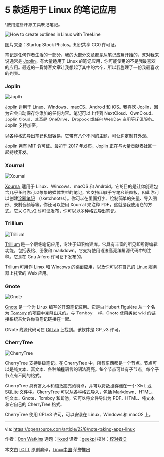 [#]: subject: "5 note-taking apps for Linux"
[#]: via: "https://opensource.com/article/22/8/note-taking-apps-linux"
[#]: author: "Don Watkins https://opensource.com/users/don-watkins"
[#]: collector: "lkxed"
[#]: translator: "geekpi"
[#]: reviewer: " "
[#]: publisher: " "
[#]: url: " "

5 款适用于 Linux 的笔记应用
======
\使用这些开源工具来记笔记。

![How to create outlines in Linux with TreeLine][1]

图片来源：Startup Stock Photos。知识共享 CC0 许可证。

笔记是任何作者生活的一部分。我的大部分文章都是从笔记应用开始的，这对我来说通常是 [Joplin][2]。有大量适用于 Linux 的笔记应用，你可能使用的不是我最喜欢的应用。最近的一篇博客文章让我想起了其中的六个，所以我整理了一份我最喜欢的列表。

### Joplin

![Joplin][3]

[Joplin][4] 适用于 Linux、Windows、macOS、Android 和 iOS。我喜欢 Joplin，因为它会自动保存你添加的任何内容。笔记可以上传到 NextCloud、OwnCloud、Joplin Cloud，甚至是 OneDrive、Dropbox 或任何 WebDav 应用等闭源服务。 Joplin 支持加密。

以各种格式导出笔记也很容易。它带有八个不同的主题，可让你定制其外观。

Joplin 拥有 MIT 许可证。最初于 2017 年发布，Joplin 正在与大量贡献者社区一起持续开发。

### Xournal

![Xournal][5]

[Xournal][6] 适用于 Linux、Windows、macOS 和 Android。它的目的是让你创建包含几乎任何你可以想象的媒体类型的笔记。它支持压敏手写笔和绘图板，因此你可以创建[涂鸦笔记][7] （sketchnotes）。你可以在里面打字、绘制简单的矢量、导入图形、录制音频等等。你还可以使用 Xournal 来注释 PDF，这就是我使用它的方式。它以 GPLv2 许可证发布，你可以以多种格式导出笔记。

### Trillium

![Trillium][8]

[Trillium][9] 是一个层级笔记应用，专注于知识构建库。它具有丰富的所见即所得编辑功能，包括表格、图像和 markdown。它支持使用语法高亮编辑源代码中的注释。它是在 Gnu Affero 许可证下发布的。

Trilium 可用作 Linux 和 Windows 的桌面应用，以及你可以在自己的 Linux 服务器上托管的 Web 应用。

### Gnote

![Gnote][10]

[Gnote][11] 是一个为 Linux 编写的开源笔记应用。它是由 Hubert Figuière 从一个名为 [Tomboy][12] 的项目中克隆出来的。与 Tomboy 一样，Gnote 使用类似 wiki 的链接系统来允许你将笔记链接在一起。

GNote 的源代码可在 [GitLab][13] 上找到。该软件是 GPLv3 许可。

### CherryTree

![CherryTree][14]

CherryTree 支持层级笔记。在 CherryTree 中，所有东西都是一个节点。节点可以是纯文本、富文本、各种编程语言的语法高亮。每个节点可以有子节点，每个子节点有不同的格式。

CherryTree 具有富文本和语法高亮的特点，并可以将数据存储在一个 XML 或 [SQLite][15] 文件中。CherryTree 可以从各种格式导入，包括 Markdown、HTML、纯文本、Gnote、Tomboy 和其他。它可以将文件导出为 PDF、HTML、纯文本和它自己的 CherryTree 格式。

CherryTree 使用 GPLv3 许可，可以安装在 Linux、Windows 和 macOS 上。

--------------------------------------------------------------------------------

via: https://opensource.com/article/22/8/note-taking-apps-linux

作者：[Don Watkins][a]
选题：[lkxed][b]
译者：[geekpi](https://github.com/geekpi)
校对：[校对者ID](https://github.com/校对者ID)

本文由 [LCTT](https://github.com/LCTT/TranslateProject) 原创编译，[Linux中国](https://linux.cn/) 荣誉推出

[a]: https://opensource.com/users/don-watkins
[b]: https://github.com/lkxed
[1]: https://opensource.com/sites/default/files/lead-images/write-hand_0.jpg
[2]: https://opensource.com/article/21/1/notes-joplin
[3]: https://opensource.com/sites/default/files/2022-08/joplin.png
[4]: https://joplinapp.org/
[5]: https://opensource.com/sites/default/files/2022-08/xournal.png
[6]: https://xournalpp.github.io/
[7]: https://opensource.com/article/22/6/open-source-sketchnotes
[8]: https://opensource.com/sites/default/files/2022-08/trillium.png
[9]: https://github.com/zadam/trilium
[10]: https://opensource.com/sites/default/files/2022-08/gnote.png
[11]: https://wiki.gnome.org/Apps/Gnote
[12]: https://wiki.gnome.org/Apps/Tomboy
[13]: https://gitlab.gnome.org/GNOME/gnote
[14]: https://opensource.com/sites/default/files/2022-08/cherrytree.png
[15]: https://opensource.com/article/21/2/sqlite3-cheat-sheet
